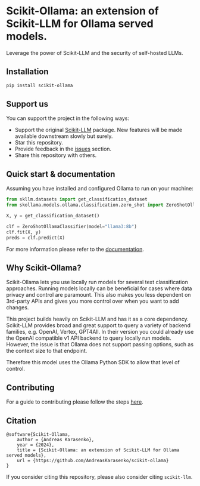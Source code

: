 # Scikit-Ollama: an extension of Scikit-LLM for Ollama served models.

Leverage the power of Scikit-LLM and the security of self-hosted LLMs.

## Installation

```bash
pip install scikit-ollama
```

## Support us

You can support the project in the following ways:

- Support the original [Scikit-LLM](https://github.com/iryna-kondr/scikit-llm) package. New features will be made available downstream slowly but surely.
- Star this repository.
- Provide feedback in the [issues](<>) section.
- Share this repository with others.

## Quick start & documentation

Assuming you have installed and configured Ollama to run on your machine:

```python
from skllm.datasets import get_classification_dataset
from skollama.models.ollama.classification.zero_shot import ZeroShotOllamaClassifier

X, y = get_classification_dataset()

clf = ZeroShotOllamaClassifier(model="llama3:8b")
clf.fit(X, y)
preds = clf.predict(X)
```

For more information please refer to the [documentation](https://andreaskarasenko.github.io/skollama-docs/).

## Why Scikit-Ollama?

Scikit-Ollama lets you use locally run models for several text classification approaches.
Running models locally can be beneficial for cases where data privacy and control are paramount. This also makes you less dependent on 3rd-party APIs and gives you more control over when you want to add changes.

This project builds heavily on Scikit-LLM and has it as a core dependency. Scikit-LLM provides broad and great support to query a variety of backend families,
e.g. OpenAI, Vertex, GPT4All. In their version you could already use the OpenAI compatible v1 API backend to query locally run models. However, the issue is that Ollama does not support passing options, such as the context size to that endpoint.

Therefore this model uses the Ollama Python SDK to allow that level of control.

## Contributing

For a guide to contributing please follow the steps [here](./CONTRIBUTING.md).

## Citation

```
@software{Scikit-Ollama,
    author = {Andreas Karasenko},
    year = {2024},
    title = {Scikit-Ollama: an extension of Scikit-LLM for Ollama served models},
    url = {https://github.com/AndreasKarasenko/scikit-ollama}
}
```

If you consider citing this repository, please also consider citing `scikit-llm`.
